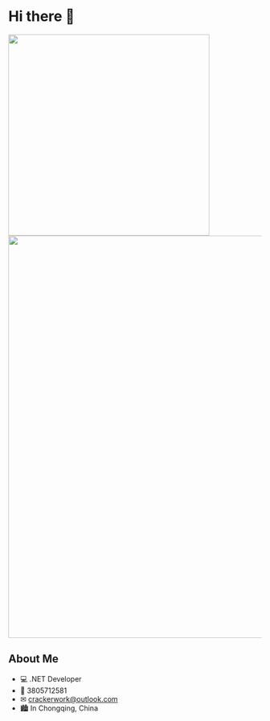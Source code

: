 # Hi there 👋

<img align="center" width="400" src="https://github-readme-stats.vercel.app/api?username=hedonghua&theme=transparent&include_all_commits=true&show_icons=true&hide_border=true" />
<img width="800" src="https://github-readme-activity-graph.vercel.app/graph?username=hedonghua&theme=github-compact&hide_border=true&area=true" />

## About Me

- 💻 .NET Developer
- 🐧 3805712581
- ✉︎ crackerwork@outlook.com
- 🏙 In Chongqing, China
